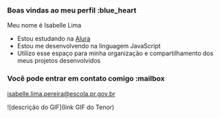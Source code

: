 ### Boas vindas ao meu perfil :blue_heart

Meu nome é Isabelle Lima

- Estou estudando na [Alura](https://www.alura.com.br)
- Estou me desenvolvendo na linguagem JavaScript
- Utilizo esse espaço para minha organização e compartilhamento dos meus projetos desenvolvidos

### Você pode entrar em contato comigo :mailbox

isabelle.lima.pereira@escola.pr.gov.br

![descrição do GIF](link GIF do Tenor)
